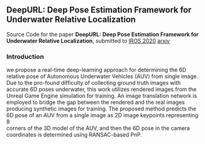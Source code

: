 ## DeepURL: Deep Pose Estimation Framework for Underwater Relative Localization
Source Code for the paper  **DeepURL: Deep Pose Estimation Framework for Underwater Relative Localization**, submitted to [IROS 2020](http://www.iros2020.org/)
[arxiv](https://arxiv.org/abs/2003.05523)
### Introduction
we propose a real-time deep-learning approach for determining the 6D relative pose of Autonomous Underwater  Vehicles (AUV) from single image. 
Due  to  the  pro-found difficulty of collecting ground truth images with accurate 6D poses underwater, this work utilizes 
rendered images from the  Unreal  Game  Engine  simulation  for  training.  An  image translation  network  is  employed  to
bridge  the  gap  between the  rendered  and  the  real  images  producing  synthetic  images for  training.  The  proposed
method  predicts  the  6D  pose  of  an AUV  from  a  single  image  as 2D  image  keypoints  representing 8  
corners  of  the  3D  model  of  the  AUV,  and  then  the  6D pose in the camera coordinates is determined using RANSAC-based  PnP.  